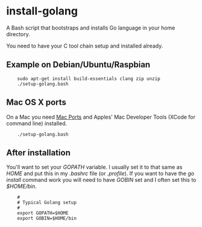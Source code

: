 # install-golang

A Bash script that bootstraps and installs Go language in your home directory.

You need to have your C tool chain setup and installed already.

## Example on Debian/Ubuntu/Raspbian

```
    sudo apt-get install build-essentials clang zip unzip
    ./setup-golang.bash
```

## Mac OS X ports

On a Mac you need [Mac Ports](https://www.macports.org/) and Apples' Mac Developer Tools (XCode for command line) installed.

```
    ./setup-golang.bash
```


## After installation

You'll want to set your *GOPATH* variable. I usually set it to that same as *HOME* and put this in my *.bashrc* file (or *.profile*).
If you want to have the *go install* command work you will need to have *GOBIN* set and I often set this to *$HOME/bin*.

```shell
    #
    # Typical Golang setup
    #
    export GOPATH=$HOME
    export GOBIN=$HOME/bin
```


